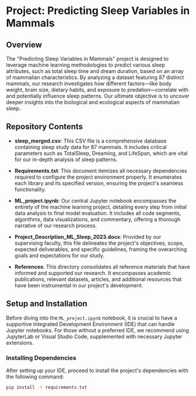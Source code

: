 # Project: Predicting Sleep Variables in Mammals

## Overview
The "Predicting Sleep Variables in Mammals" project is designed to leverage machine learning methodologies to predict various sleep attributes, such as total sleep time and dream duration, based on an array of mammalian characteristics. By analyzing a dataset featuring 87 distinct mammals, our research investigates how different factors—like body weight, brain size, dietary habits, and exposure to predation—correlate with and potentially influence sleep patterns. Our ultimate objective is to uncover deeper insights into the biological and ecological aspects of mammalian sleep.

## Repository Contents

- **sleep_merged.csv**: This CSV file is a comprehensive database containing sleep study data for 87 mammals. It includes critical parameters such as TotalSleep, Dreaming, and LifeSpan, which are vital for our in-depth analysis of sleep patterns.

- **Requirements.txt**: This document itemizes all necessary dependencies required to configure the project environment properly. It enumerates each library and its specified version, ensuring the project's seamless functionality.

- **ML_project.ipynb**: Our central Jupyter notebook encompasses the entirety of the machine learning project, detailing every step from initial data analysis to final model evaluation. It includes all code segments, algorithms, data visualizations, and commentary, offering a thorough narrative of our research process.

- **Project_Description_ML_Sleep_2023.docx**: Provided by our supervising faculty, this file delineates the project's objectives, scope, expected deliverables, and specific guidelines, framing the overarching goals and expectations for our study.

- **References**: This directory consolidates all reference materials that have informed and supported our research. It encompasses academic publications, relevant datasets, articles, and additional resources that have been instrumental in our project's development.

## Setup and Installation

Before diving into the `ML_project.ipynb` notebook, it is crucial to have a supportive Integrated Development Environment (IDE) that can handle Jupyter notebooks. For those without a preferred IDE, we recommend using JupyterLab or Visual Studio Code, supplemented with necessary Jupyter extensions.

### Installing Dependencies

After setting up your IDE, proceed to install the project's dependencies with the following command:

```bash
pip install -r requirements.txt

